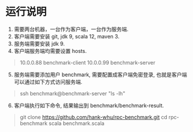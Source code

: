 # 运行说明
1. 需要两台机器，一台作为客户端，一台作为服务端.
2. 客户端需要安装 git, jdk 9, scala 12, maven 3.
3. 服务端需要安装 jdk 9.
4. 客户端服务端均需要设置 hosts.
> 10.0.0.88 benchmark-client
> 10.0.0.99 benchmark-server

5. 服务端需要添加用户 benchmark, 需要配置成客户端免密登录, 也就是客户端可以通过如下方式访问服务端.
> ssh benchmark@benchmark-server "ls -lh"

6. 客户端执行如下命令, 结果输出到 benchmark/benchmark-result.
> git clone https://github.com/hank-whu/rpc-benchmark.git
> cd rpc-benchmark
> scala benchmark.scala

